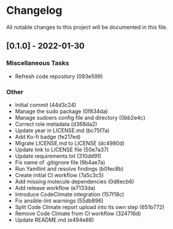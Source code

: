 # Changelog
All notable changes to this project will be documented in this file.

## [0.1.0] - 2022-01-30

### Miscellaneous Tasks

- Refresh code repository (093e599)

### Other

- Initial commit (44d3c24)
- Manage the sudo package (0f834da)
- Manage sudoers config file and directory (0bb2e4c)
- Correct role metadata (d368da2)
- Update year in LICENSE.md (bc75f7a)
- Add Ko-fi badge (fe217ed)
- Migrate LICENSE.md to LICENSE (dc4980d)
- Update link to LICENSE file (50e7a37)
- Update requirements.txt (310dd91)
- Fix name of .gitignore file (9b4ae7a)
- Run Yamllint and resolve findings (b0fec8b)
- Create initial CI workflow (7a5c3c5)
- Add missing molecule dependencies (0d6ecb6)
- Add release workflow (e7133da)
- Introduce CodeClimate integration (157f18c)
- Fix ansible-lint warnings (55db896)
- Split Code Climate report upload into its own step (651b772)
- Remove Code Climate from CI workflow (324716d)
- Update README.md (e494e88)

<!-- generated by git-cliff -->
